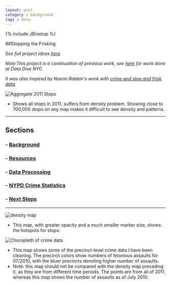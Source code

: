 ```yaml
---
layout: post
category : background
tags : data
---
```

{% include JB/setup %}

##Stopping the Frisking

*See full project ideas [here](https://github.com/hrwgc/nyc/blob/gh-pages/_posts/project.md)*

*Note:This project is a continuation of previous work, see [here](http://wiki.datawithoutborders.cc/index.php?title=Project:Current_events:NYC_DD:NYCLU) for work done at Data Dive NYC*

*It was also inspired by Naomi Robbin's work with [crime and stop and frisk data](http://www.forbes.com/sites/naomirobbins/2012/03/23/visualizing-stop-and-frisk-and-murder-rates-in-new-york-city/).*

![Aggregate 2011 Stops]({{ASSET_PATH}}/themes/core/img/aggregate2011.png)
 - Shows all stops in 2011, suffers from density problem. Showing close to 700,000 stops on any map makes it difficult to see density and patterns. 

------

## Sections

### - [Background](https://github.com/hrwgc/nyc/blob/gh-pages/_posts/project.md)
### - [Resources](https://github.com/hrwgc/nyc/blob/gh-pages/_includes/data/readme.md)
### - [Data Processing](https://github.com/hrwgc/nyc/blob/gh-pages/_includes/data/data-processing.md)
### - [NYPD Crime Statistics](https://github.com/hrwgc/nyc/blob/gh-pages/_includes/data/crime-pdfs/readme.md)
### - [Next Steps](https://github.com/hrwgc/nyc/blob/gh-pages/posts/next-steps.md)

------ 

![density map]({{ASSET_PATH}}/themes/core/css/img/density.png)
- This map, with greater opacity and a much smaller marker size, shows the hotspots for stops. 

![Choropleth of crime data]({{ASSET_PATH}}/themes/core/css/img/choropleth.png)
- This map shows some of the precinct-level crime data I have been cleaning. The precinct colors show numbers of felonious assaults for 07/2010, with the bluer precincts denoting higher number of assaults.
- Note: this map should not be compared with the density map preceding it, as they are from different time periods. The points are from all of 2011, whereas this map shows the number of assaults as of July 2010. 